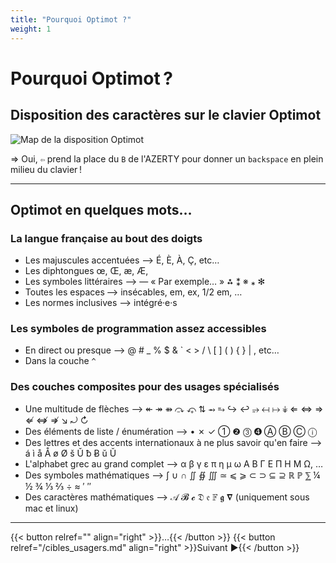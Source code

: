 ```yaml
---
title: "Pourquoi Optimot ?"
weight: 1
---
```


# Pourquoi Optimot ?


## Disposition des caractères sur le clavier Optimot

![Map de la disposition Optimot](../../../../img/optimot_ISO.jpg)

⇒ Oui, `⇦` prend la place du `B` de l'AZERTY pour donner un `backspace` en plein milieu du clavier !



___


## Optimot en quelques mots…

### La langue française au bout des doigts

- Les majuscules accentuées ⟶ É, È, À, Ç, etc…
- Les diphtongues œ, Œ, æ, Æ,
- Les symboles littéraires ⟶ — « Par exemple… » ⁂ ⁑ ※ ⁎ ✻
- Toutes les espaces ⟶ insécables, em, ex, 1/2 em, … 
- Les normes inclusives ⟶ intégré·e·s

### Les symboles de programmation assez accessibles

- En direct ou presque ⟶ @ # _ % $ & ` < > / \ [ ] ( ) { } | , etc…
- Dans la couche `^`

### Des couches composites pour des usages spécialisés

- Une multitude de flèches ⟶ ↞ ↠ ⇻ ⤼ ⤽ ⇅ ⥇ ⥱ ↪ ↩ ⥴  ↤ ↦ ↡ ⇐ ⇔ ⇒ ⇍ ⇎ ⇏ ↘ ⤾ ↻
- Des éléments de liste / énumération ⟶ • ✗ ✓ ① ❷ ⓷ ➍ Ⓐ Ⓑ Ⓒ ⓘ
- Des lettres et des accents internationaux à ne plus savoir qu'en faire ⟶ á ì å Å ø Ø š Ǔ ƀ Ƀ ŭ Ŭ
- L'alphabet grec au grand complet ⟶ α β γ ε π η μ ω Α Β Γ Ε Π Η Μ Ω, …
- Des symboles mathématiques ⟶ ∫ ∪ ∩ ∬ ∯ ∭ ≃ ⩽ ⩾ ⊂ ⊃ ⊆ ⊇ ℝ ℙ ⅀ ¼ ½ ¾ ⅓ ⅔ ÷ ≈ ′ ″ 
- Des caractères mathématiques ⟶ 𝒜 𝓑 𝓬 𝔇 𝔢 𝔽 𝖌 𝛁 (uniquement sous mac et linux)

___

{{< button relref="" align="right" >}}…{{< /button >}}
{{< button relref="/cibles_usagers.md" align="right" >}}Suivant ►{{< /button >}}